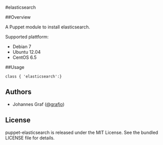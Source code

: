 #elasticsearch

##Overview

A Puppet module to install elasticsearch.

Supported plattform:
* Debian 7
* Ubuntu 12.04
* CentOS 6.5

##Usage

```puppet
class { 'elasticsearch':}
```

## Authors

* Johannes Graf ([@grafjo](https://github.com/grafjo))

## License

puppet-elasticsearch is released under the MIT License. See the bundled LICENSE file
for details.

